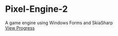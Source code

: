 # Pixel-Engine-2
A game engine using Windows Forms and SkiaSharp
<br/>
[View Progress](https://trello.com/b/3H2xCp41/pixel-engine)
